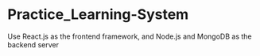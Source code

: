 # Practice_Learning-System
Use React.js as the frontend framework, and Node.js and MongoDB as the backend server
